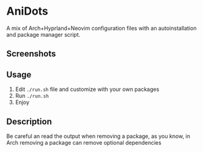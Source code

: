 # AniDots

A mix of Arch+Hyprland+Neovim configuration files with an autoinstallation and package manager script.

## Screenshots

## Usage
1. Edit `./run.sh` file and customize with your own packages
2. Run `./run.sh`
3. Enjoy

## Description

Be careful an read the output when removing a package, as you know, in Arch
removing a package can remove optional dependencies
